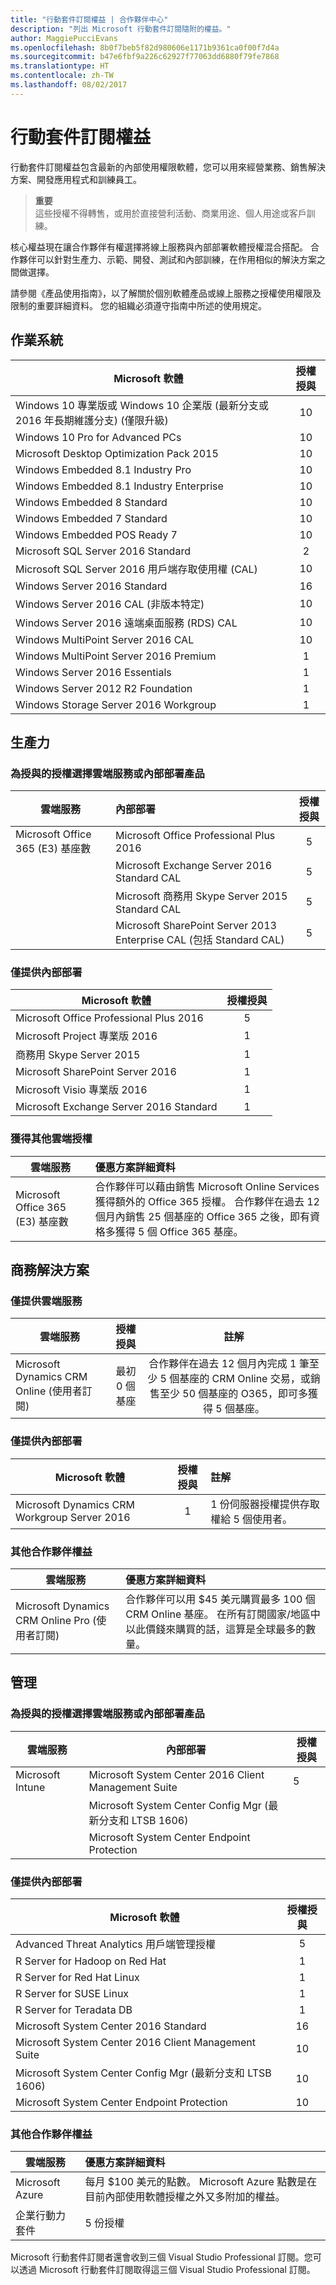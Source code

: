 ```yaml
---
title: "行動套件訂閱權益 | 合作夥伴中心"
description: "列出 Microsoft 行動套件訂閱隨附的權益。"
author: MaggiePucciEvans
ms.openlocfilehash: 8b0f7beb5f82d980606e1171b9361ca0f00f7d4a
ms.sourcegitcommit: b47e6fbf9a226c62927f77063dd6880f79fe7868
ms.translationtype: HT
ms.contentlocale: zh-TW
ms.lasthandoff: 08/02/2017
---
```

# <a name="action-pack-subscription-benefits"></a>行動套件訂閱權益

行動套件訂閱權益包含最新的內部使用權限軟體，您可以用來經營業務、銷售解決方案、開發應用程式和訓練員工。 

>**重要**<br>
這些授權不得轉售，或用於直接營利活動、商業用途、個人用途或客戶訓練。  

核心權益現在讓合作夥伴有權選擇將線上服務與內部部署軟體授權混合搭配。 合作夥伴可以針對生產力、示範、開發、測試和內部訓練，在作用相似的解決方案之間做選擇。 

請參閱《產品使用指南》，以了解關於個別軟體產品或線上服務之授權使用權限及限制的重要詳細資料。 您的組織必須遵守指南中所述的使用規定。

## <a name="operating-systems"></a>作業系統

|**Microsoft 軟體**   |**授權授與**   |
|-------------------------|:--------------------:|
|Windows 10 專業版或 Windows 10 企業版 (最新分支或 2016 年長期維護分支) (僅限升級)|10|
|Windows 10 Pro for Advanced PCs|10|
|Microsoft Desktop Optimization Pack 2015|10|
|Windows Embedded 8.1 Industry Pro|10|
|Windows Embedded 8.1 Industry Enterprise|10|
|Windows Embedded 8 Standard | 10|
|Windows Embedded 7 Standard|10|
|Windows Embedded POS Ready 7|10|
|Microsoft SQL Server 2016 Standard|2|
|Microsoft SQL Server 2016 用戶端存取使用權 (CAL)|10|
|Windows Server 2016 Standard |16|
|Windows Server 2016 CAL (非版本特定) |10|
|Windows Server 2016 遠端桌面服務 (RDS) CAL|10|
|Windows MultiPoint Server 2016 CAL|10|
|Windows MultiPoint Server 2016 Premium |1|
|Windows Server 2016 Essentials|1|
|Windows Server 2012 R2 Foundation| 1|
|Windows Storage Server 2016 Workgroup|1|

## <a name="productivity"></a>生產力

### <a name="choice-of-cloud-services-or-on-premises-product-for-licenses-granted"></a>為授與的授權選擇雲端服務或內部部署產品

| **雲端服務**     |**內部部署**      |**授權授與**      |
|----------------|:-------------|:--------------:|
|Microsoft Office 365 (E3) 基座數|Microsoft Office Professional Plus 2016 |5|
|                               |Microsoft Exchange Server 2016 Standard CAL |5|
|                               |Microsoft 商務用 Skype Server 2015 Standard CAL|5|
|                               |Microsoft SharePoint Server 2013 Enterprise CAL (包括 Standard CAL)|5|


### <a name="available-on-premise-only"></a>僅提供內部部署

|**Microsoft 軟體**   |**授權授與**   |
|--------------------------|:--------------------:|
|Microsoft Office Professional Plus 2016|5|
|Microsoft Project 專業版 2016|1|
|商務用 Skype Server 2015 |1|
|Microsoft SharePoint Server 2016|1|
|Microsoft Visio 專業版 2016 |1|
|Microsoft Exchange Server 2016 Standard|1|

### <a name="earn-additional-cloud-licenses"></a>獲得其他雲端授權

|**雲端服務**      |**優惠方案詳細資料**   |
|------------------------|:-------------------------|
|Microsoft Office 365 (E3) 基座數 |合作夥伴可以藉由銷售 Microsoft Online Services 獲得額外的 Office 365 授權。  合作夥伴在過去 12 個月內銷售 25 個基座的 Office 365 之後，即有資格多獲得 5 個 Office 365 基座。|

## <a name="business-solutions"></a>商務解決方案

### <a name="available-cloud-services-only"></a>僅提供雲端服務

|**雲端服務**   |**授權授與**   |**註解**   |
|----------------------|:-------------------:|:-------------------:|
|Microsoft Dynamics CRM Online (使用者訂閱)|最初 0 個基座|合作夥伴在過去 12 個月內完成 1 筆至少 5 個基座的 CRM Online 交易，或銷售至少 50 個基座的 O365，即可多獲得 5 個基座。|

### <a name="available-on-premise-only"></a>僅提供內部部署

|**Microsoft 軟體**   |**授權授與**   |**註解**|
|----------------------------|:-----------------------:|:------------------|
|Microsoft Dynamics CRM Workgroup Server 2016|1|1 份伺服器授權提供存取權給 5 個使用者。|

### <a name="additional-partner-benefits"></a>其他合作夥伴權益

|**雲端服務**   |**優惠方案詳細資料**|
|---------------------------|:----------------------|
|Microsoft Dynamics CRM Online Pro (使用者訂閱)|合作夥伴可以用 $45 美元購買最多 100 個 CRM Online 基座。  在所有訂閱國家/地區中以此價錢來購買的話，這算是全球最多的數量。|

## <a name="management"></a>管理

### <a name="choice-of-cloud-services-or-on-premises-product-for-licenses-granted"></a>為授與的授權選擇雲端服務或內部部署產品

| **雲端服務**   | **內部部署**   | **授權授與**   |
|-------------------- |------------------|-------------- |
|Microsoft Intune| Microsoft System Center 2016 Client Management Suite| 5 |
                     |Microsoft System Center Config Mgr (最新分支和 LTSB 1606)| 
                     |Microsoft System Center Endpoint Protection| 

### <a name="available-on-premise-only"></a>僅提供內部部署

|**Microsoft 軟體**   |**授權授與**   |
|-------------------------|:-----------------------:|
|Advanced Threat Analytics 用戶端管理授權|5|
|R Server for Hadoop on Red Hat |1|
|R Server for Red Hat Linux|1|
|R Server for SUSE Linux|1|
|R Server for Teradata DB |1|
Microsoft System Center 2016 Standard|16|
|Microsoft System Center 2016 Client Management Suite|10| 
|Microsoft System Center Config Mgr (最新分支和 LTSB 1606)|10
|Microsoft System Center Endpoint Protection|10

### <a name="additional-partner-benefits"></a>其他合作夥伴權益

|**雲端服務**   |**優惠方案詳細資料**   |
|----------------------|:----------------------------|
|Microsoft Azure|每月 $100 美元的點數。  Microsoft Azure 點數是在目前內部使用軟體授權之外又多附加的權益。|
|企業行動力套件 |5 份授權|

Microsoft 行動套件訂閱者還會收到三個 Visual Studio Professional 訂閱。您可以透過 Microsoft 行動套件訂閱取得這三個 Visual Studio Professional 訂閱。









